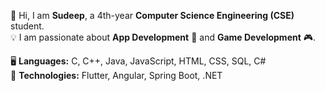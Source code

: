👋 Hi, I am **Sudeep**, a 4th-year **Computer Science Engineering (CSE)** student.  
💡 I am passionate about **App Development** 📱 and **Game Development** 🎮.  

🖥 **Languages:** C, C++, Java, JavaScript, HTML, CSS, SQL, C#  
🚀 **Technologies:** Flutter, Angular, Spring Boot, .NET  

